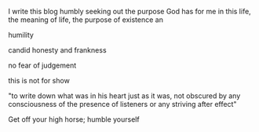 
I write this blog humbly seeking out the purpose God has for me in this life, the meaning of life, 
the purpose of existence an

humility

candid honesty and frankness

no fear of judgement

this is not for show


"to write down what was in his heart just as it was, not obscured by any consciousness of the presence of listeners or any striving after effect"

Get off your high horse; humble yourself
